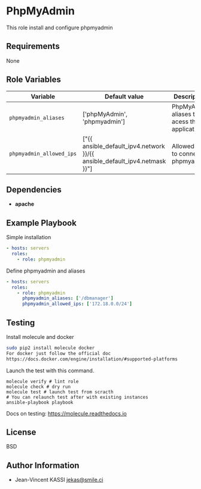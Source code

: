 PhpMyAdmin
=========

This role install and configure phpmyadmin

Requirements
------------

None

Role Variables
--------------


| Variable | Default value | Description |
| -------- | ------------- | ----------- |
| `phpmyadmin_aliases` | ['phpMyAdmin', 'phpmyadmin'] | PhpMyAdmin aliases to acess the application
| `phpmyadmin_allowed_ips` | ["{{ ansible_default_ipv4.network }}/{{ ansible_default_ipv4.netmask }}"] | Allowed ips to connect to phpmyadmin

Dependencies
------------

* **apache**

Example Playbook
----------------

Simple installation

```yml
- hosts: servers
  roles:
    - role: phpmyadmin
```

Define phpmyadmin and aliases

```yml
- hosts: servers
  roles:
    - role: phpmyadmin
      phpmyadmin_aliases: ['/dbmanager']
      phpmyadmin_allowed_ips: ['172.18.0.0/24']
```

Testing
--------

Install molecule and docker

```bash
sudo pip2 install molecule docker
For docker just follow the official doc
https://docs.docker.com/engine/installation/#supported-platforms
```

Launch the test with this command.

```
molecule verify # lint role
molecule check # dry run
molecule test # launch test from scracth
# You can relaunch test after with existing instances
ansible-playbook playbook
```

Docs on testing:
https://molecule.readthedocs.io

License
-------

BSD

Author Information
------------------

* Jean-Vincent KASSI <jekas@smile.ci>